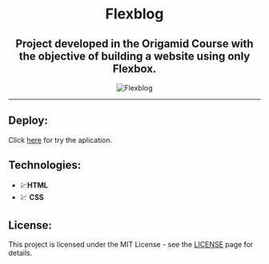 <div align="center">

# Flexblog

</div>

<div align="center">
  
## Project developed in the Origamid Course with the objective of building a website using only Flexbox.

</div>

<div align="center">
  <img src="" alt="Flexblog">
</div>

<hr />

## Deploy:
Click [here](https://joaogalhardi.github.io/Wildbeast/) for try the aplication.

## Technologies:

- 💹**HTML**  
- 💹 **CSS** 


## License:

This project is licensed under the MIT License - see the [LICENSE](https://opensource.org/licenses/MIT) page for details.


